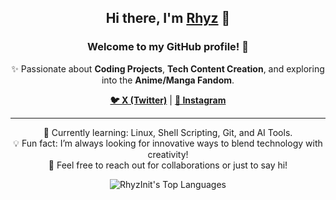 <h2 align="center">Hi there, I'm <a href="https://linktr.ee/rhyzinit" target="_blank">Rhyz</a> 👋</h2>
<h3 align="center">Welcome to my GitHub profile! 🚀</h3>

<p align="center">✨ Passionate about <strong>Coding Projects</strong>, <strong>Tech Content Creation</strong>, and exploring into the <strong>Anime/Manga Fandom</strong>.</p>

<p align="center">
  <a href="https://x.com/rhyzinit" target="_blank"><strong>🐦 X (Twitter)</strong></a> |
  <a href="https://instagram.com/rhyzinit" target="_blank"><strong>📸 Instagram</strong></a>
</p>

<hr>

<p align="center">
  🌱 Currently learning: Linux, Shell Scripting, Git, and AI Tools.<br>
  💡 Fun fact: I’m always looking for innovative ways to blend technology with creativity!<br>
  💬 Feel free to reach out for collaborations or just to say hi!
</p>

<p align="center">
  <img src="https://github-readme-stats.vercel.app/api/top-langs/?username=rhyzinit&theme=dark&show_icons=true&hide_border=true&layout=compact" alt="RhyzInit's Top Languages">
</p>
